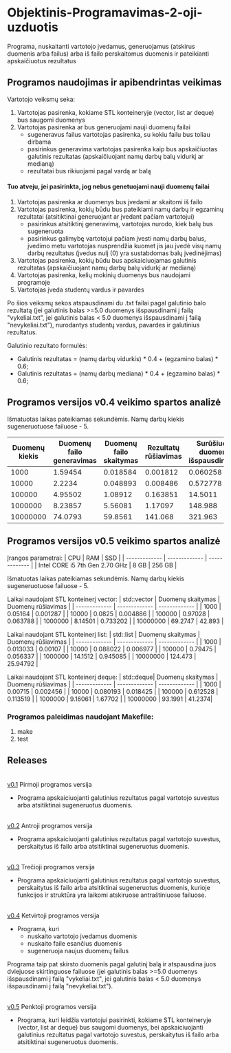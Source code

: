 # Objektinis-Programavimas-2-oji-uzduotis

Programa, nuskaitanti vartotojo įvedamus, generuojamus (atskirus duomenis arba failus) arba iš failo perskaitomus duomenis ir pateikianti apskaičiuotus rezultatus
 
## Programos naudojimas ir apibendrintas veikimas 
Vartotojo veiksmų seka: 
1. Vartotojas pasirenka,  kokiame STL konteineryje (vector, list ar deque) bus saugomi duomenys
2. Vartotojas pasirenka ar bus generuojami nauji duomenų failai 
   *  sugeneravus failus vartotojas pasirenka, su kokiu failu bus toliau dirbama
   *  pasirinkus generavima vartotojas pasirenka kaip bus apskaičiuotas galutinis rezultatas (apskaičiuojant namų darbų balų vidurkį ar medianą)
   *  rezultatai bus rikiuojami pagal vardą ar balą
  
 #### Tuo atveju, jei pasirinkta, jog nebus genetuojami nauji duomenų failai
 
1. Vartotojas pasirenka ar duomenys bus įvedami ar skaitomi iš failo 
2. Vartotojas pasirenka, kokių būdu bus pateikiami namų darbų ir egzaminų rezultatai (atsitiktinai generuojant ar įvedant pačiam vartotojui) 
    * pasirinkus atsitiktinį generavimą, vartotojas nurodo, kiek balų bus sugeneruota
    * pasirinkus galimybę vartotojui pačiam įvesti namų darbų balus, įvedimo metu vartotojas nusprendžia kuomet jis jau įvedė visų namų           darbų rezultatus (įvedus nulį (0) yra sustabdomas balų įvedinėjimas)
3. Vartotojas pasirenka, kokių būdu bus apskaiciuojamas galutinis rezultatas (apskaičiuojant namų darbų balų vidurkį ar medianą)
4. Vartotojas pasirenka, kelių mokinių duomenys bus naudojami programoje
5. Vartotojas įveda studentų vardus ir pavardes

Po šios veiksmų sekos atspausdinami du .txt failai pagal galutinio balo rezultatą (jei galutinis balas >=5.0 duomenys išspausdinami į failą "vykeliai.txt", jei galutinis balas < 5.0  duomenys išspausdinami į failą "nevykeliai.txt"), nurodantys studentų vardus, pavardes ir galutinius rezultatus.

  Galutinio rezultato formulės:
  * Galutinis rezultatas = (namų darbų vidurkis) * 0.4 + (egzamino balas) * 0.6;
  * Galutinis rezultatas = (namų darbų mediana) * 0.4 + (egzamino balas) * 0.6;
  
  ## Programos versijos v0.4 veikimo spartos analizė

Išmatuotas laikas pateikiamas sekundėmis. Namų darbų kiekis sugeneruotuose failuose - 5.

| Duomenų kiekis  | Duomenų failo generavimas | Duomenų failo skaitymas  | Rezultatų rūšiavimas | Surūšiuotų duomenų išspausdinimas |
| ------------- | ------------- | ------------- | ------------- | ------------- |
| 1000  | 1.59454  | 0.018584  | 0.001812 | 0.060258  |
| 10000 | 2.2234 | 0.048893  | 0.008486 | 0.572778  |
| 100000 | 4.95502  | 1.08912  | 0.163851 | 14.5011 |
| 1000000  | 8.23857 | 5.56081 | 1.17097  |  148.988  |
| 10000000  | 74.0793 | 59.8561 | 141.068 | 321.963  |


## Programos versijos v0.5 veikimo spartos analizė

Įrangos parametrai:
| CPU | RAM | SSD |
| ------------- | ------------- | ------------- |
| Intel CORE i5 7th Gen 2.70 GHz | 8 GB  | 256 GB |

Išmatuotas laikas pateikiamas sekundėmis. Namų darbų kiekis sugeneruotuose failuose - 5.

Laikai naudojant STL konteinerį vector:
| std::vector | Duomenų skaitymas | Duomenų rūšiavimas |
| ------------- | ------------- | ------------- |
| 1000  | 0.05164  | 0.001287 |
| 10000  | 0.0825  | 0.004886 |
| 100000 | 0.97028  | 0.063788 |
| 1000000  | 8.14501 | 0.733202 |
| 10000000 | 69.2747  | 42.893 |


Laikai naudojant STL konteinerį list:
| std::list | Duomenų skaitymas | Duomenų rūšiavimas |
| ------------- | ------------- | ------------- |
| 1000  | 0.013033 | 0.00107 |
| 10000  | 0.088022  | 0.006977 |
| 100000 | 0.79475  | 0.056337 |
| 1000000  | 14.1512 | 0.945085 |
| 10000000 | 124.473  | 25.94792 |


Laikai naudojant STL konteinerį deque:
| std::deque| Duomenų skaitymas | Duomenų rūšiavimas |
| ------------- | ------------- | ------------- |
| 1000  | 0.00715 | 0.002456 |
| 10000  | 0.080193  | 0.018425 |
| 100000 | 0.612528 | 0.113519 |
| 1000000  | 9.16061 | 1.67702 |
| 10000000 | 93.1991 | 41.2374|

### Programos paleidimas naudojant Makefile:
1. make
2. test

## Releases 
<br />[v0.1](https://github.com/Makstutyte/Objektinis-Programavimas-2-oji-uzduotis/releases/tag/v0.1) 
Pirmoji programos versija
* Programa apskaiciuojanti galutinius rezultatus pagal vartotojo suvestus arba atsitiktinai sugeneruotus duomenis.

<br />[v0.2](https://github.com/Makstutyte/Objektinis-Programavimas-2-oji-uzduotis/releases/tag/v0.2) 
Antroji programos versija
* Programa apskaiciuojanti galutinius rezultatus pagal vartotojo suvestus, perskaitytus iš failo arba atsitiktinai sugeneruotus duomenis.

<br />[v0.3](https://github.com/Makstutyte/Objektinis-Programavimas-2-oji-uzduotis/releases/tag/v0.3) 
Trečioji programos versija
* Programa apskaiciuojanti galutinius rezultatus pagal vartotojo suvestus, perskaitytus iš failo arba atsitiktinai sugeneruotus duomenis, kurioje funkcijos ir struktūra yra laikomi atskiruose antraštiniuose failuose.

<br />[v0.4](https://github.com/Makstutyte/Objektinis-Programavimas-2-oji-uzduotis/releases/tag/v0.4) 
Ketvirtoji programos versija
* Programa, kuri 
  *  nuskaito vartotojo įvedamus duomenis
  *  nuskaito faile esančius duomenis
  *  sugeneruoja naujus duomenų failus

Programa taip pat skirsto duomenis pagal galutinį balą ir atspausdina juos dviejuose skirtinguose failuose (jei galutinis balas >=5.0 duomenys išspausdinami į failą "vykeliai.txt", jei galutinis balas < 5.0  duomenys išspausdinami į failą "nevykeliai.txt").

<br />[v0.5](https://github.com/Makstutyte/Objektinis-Programavimas-2-oji-uzduotis/releases/tag/v0.5) 
Penktoji programos versija
* Programa, kuri leidžia vartotojui pasirinkti, kokiame STL konteineryje (vector, list ar deque) bus saugomi duomenys, bei apskaiciuojanti galutinius rezultatus pagal vartotojo suvestus, perskaitytus iš failo arba atsitiktinai sugeneruotus duomenis.

